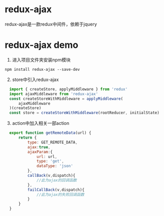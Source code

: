 # redux-ajax
redux-ajax是一款redux中间件，依赖于jquery

# redux-ajax demo
1. 进入项目文件夹安装npm模块  

`npm install redux-ajax --save-dev`


2. store中引入redux-ajax

```javascript 
  import { createStore, applyMiddleware } from 'redux'
  import ajaxMiddleware from 'redux-ajax'
  const createStoreWithMiddleware = applyMiddleware(
      ajaxMiddleware
  )(createStore)
  const store = createStoreWithMiddleware(rootReducer, initialState)
```
  
  
3. action中加入相关一部action

```javascript 
  export function getRemoteData(url) {
      return {
          type: GET_REMOTE_DATA,
          ajax:true,
          ajaxParam:{
              url: url,
              type: 'get',
              dataType: 'json'
          },
          callBack(v,dispatch){
              //此为ajax的回调函数
          },
          failCallBack(v,dispatch){
              //此为ajax的失败回调函数
          }
      }
  }
```
